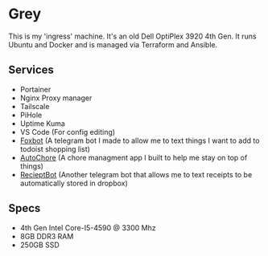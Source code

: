 # Grey

This is my 'ingress' machine. It's an old Dell OptiPlex 3920 4th Gen. It runs Ubuntu and Docker and is managed via Terraform and Ansible.

## Services

- Portainer
- Nginx Proxy manager
- Tailscale
- PiHole
- Uptime Kuma
- VS Code (For config editing)
- [Foxbot](https://github.com/foxleigh81/foxbot) (A telegram bot I made to allow me to text things I want to add to todoist shopping list)
- [AutoChore](https://github.com/spacenectar/autochore) (A chore managment app I built to help me stay on top of things)
- [RecieptBot](https://github.com/foxleigh81/receiptbot) (Another telegram bot that allows me to text receipts to be automatically stored in dropbox)

## Specs

- 4th Gen Intel Core-I5-4590 @ 3300 Mhz
- 8GB DDR3 RAM
- 250GB SSD